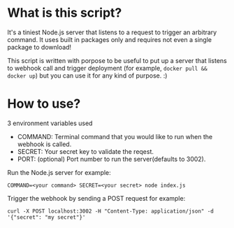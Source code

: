 # What is this script?

It's a tiniest Node.js server that listens to a request to trigger an arbitrary command. It uses built in packages only and requires not even a single package to download!

This script is written with porpose to be useful to put up a server that listens to webhook call and trigger deployment (for example, `docker pull && docker up`) but you can use it for any kind of purpose. :)

# How to use?

3 environment variables used

- COMMAND: Terminal command that you would like to run when the webhook is called.
- SECRET: Your secret key to validate the reqest.
- PORT: (optional) Port number to run the server(defaults to 3002).

Run the Node.js server for example:

```
COMMAND=<your command> SECRET=<your secret> node index.js
```

Trigger the webhook by sending a POST request for example:

```
curl -X POST localhost:3002 -H "Content-Type: application/json" -d '{"secret": "my secret"}'
```
